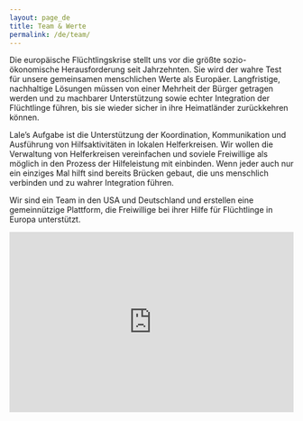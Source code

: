 ```yaml
---
layout: page_de
title: Team & Werte 
permalink: /de/team/
---
```

<style>.page-link.team { border-color:#FF7043; }</style>

Die europäische Flüchtlingskrise stellt uns vor die größte sozio-ökonomische Herausforderung seit Jahrzehnten. Sie wird der wahre Test für unsere gemeinsamen menschlichen Werte als Europäer. Langfristige, nachhaltige Lösungen müssen von einer Mehrheit der Bürger getragen werden und zu machbarer Unterstützung sowie echter Integration der Flüchtlinge führen, bis sie wieder sicher in ihre Heimatländer zurückkehren können. 

Lale’s Aufgabe ist die Unterstützung der Koordination, Kommunikation und Ausführung von Hilfsaktivitäten in lokalen Helferkreisen. Wir wollen die Verwaltung von Helferkreisen vereinfachen und soviele Freiwillige als möglich in den Prozess der Hilfeleistung mit einbinden. Wenn jeder auch nur ein einziges Mal hilft sind bereits Brücken gebaut, die uns menschlich verbinden und zu wahrer Integration führen. 

Wir sind ein Team in den USA und Deutschland und erstellen eine gemeinnützige Plattform, die Freiwillige bei ihrer Hilfe für Flüchtlinge in Europa unterstützt.

<iframe style="border:none;" src="https://mapsengine.google.com/map/u/1/embed?mid=z2yDS9k1bl68.kfYtH_vdU_SM" width="100%" height="320"></iframe>
